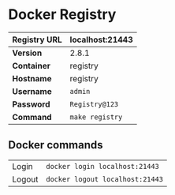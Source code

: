 # Docker Registry

| **Registry URL** | localhost:21443 |
|--|--|
| **Version** | 2.8.1 |
| **Container** | registry |
| **Hostname** | registry |
| **Username** | `admin` |
| **Password** | `Registry@123` |
| **Command** | `make registry` |

## Docker commands

|  |  |
|--|--|
| Login | `docker login localhost:21443` |
| Logout | `docker logout localhost:21443` |
